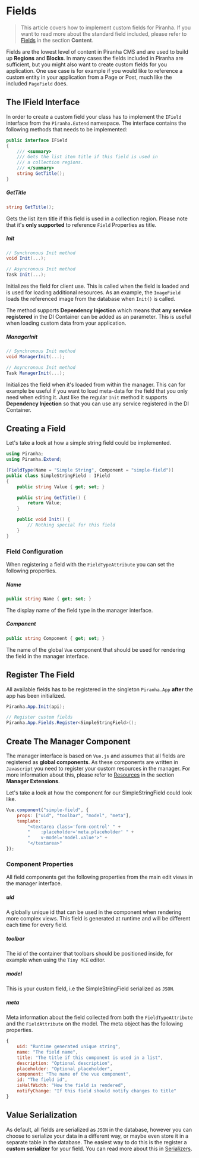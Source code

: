 # Fields

> This article covers how to implement custom fields for Piranha. If you want to read more about the standard field included, please refer to [Fields](../content/fields) in the section **Content**.

Fields are the lowest level of content in Piranha CMS and are used to build up **Regions** and **Blocks**. In many cases the fields included in Piranha are sufficient, but you might also want to create custom fields for you application. One use case is for example if you would like to reference a custom entity in your application from a Page or Post, much like the included `PageField` does.

## The IField Interface

In order to create a custom field your class has to implement the `IField` interface from the `Piranha.Extend` namespace. The interface contains the following methods that needs to be implemented:

~~~ csharp
public interface IField
{
    /// <summary>
    /// Gets the list item title if this field is used in
    /// a collection regions.
    /// </summary>
    string GetTitle();
}
~~~

##### GetTitle

~~~ csharp
string GetTitle();
~~~

Gets the list item title if this field is used in a collection region. Please note that it's **only supported** to reference `Field` Properties as title.

##### Init

~~~ csharp
// Synchronous Init method
void Init(...);

// Asyncronous Init method
Task Init(...);
~~~

Initializes the field for client use. This is called when the field is loaded and is used for loading additional resources. As an example, the `ImageField` loads the referenced image from the database when `Init()` is called.

The method supports **Dependency Injection** which means that **any service registered** in the DI Container can be added as an parameter. This is useful when loading custom data from your application.

##### ManagerInit

~~~ csharp
// Synchronous Init method
void ManagerInit(...);

// Asyncronous Init method
Task ManagerInit(...);
~~~

Initializes the field when it's loaded from within the manager. This can for example be useful if you want to load meta-data for the field that you only need when editing it. Just like the regular `Init` method it supports **Dependency Injection** so that you can use any service registered in the DI Container.

## Creating a Field

Let's take a look at how a simple string field could be implemented.

~~~ csharp
using Piranha;
using Piranha.Extend;

[FieldType(Name = "Simple String", Component = "simple-field")]
public class SimpleStringField : IField
{
    public string Value { get; set; }

    public string GetTitle() {
        return Value;
    }

    public void Init() {
        // Nothing special for this field
    }
}
~~~

### Field Configuration

When registering a field with the `FieldTypeAttribute` you can set the following properties.

##### Name

~~~ csharp
public string Name { get; set; }
~~~

The display name of the field type in the manager interface.

##### Component

~~~ csharp
public string Component { get; set; }
~~~

The name of the global `Vue` component that should be used for rendering the field in the manager interface.

## Register The Field

All available fields has to be registered in the singleton `Piranha.App` **after** the app has been initialized.

~~~ csharp
Piranha.App.Init(api);

// Register custom fields
Piranha.App.Fields.Register<SimpleStringField>();
~~~

## Create The Manager Component

The manager interface is based on `Vue.js` and assumes that all fields are registered as **global components**. As these components are written in `Javascript` you need to register your custom resources in the manager. For more information about this, please refer to [Resources](../manager-extensions/resources) in the section **Manager Extensions**.

Let's take a look at how the component for our SimpleStringField could look like.

~~~ js
Vue.component("simple-field", {
    props: ["uid", "toolbar", "model", "meta"],
    template:
        "<textarea class='form-control' " +
        "    :placeholder='meta.placeholder' " +
        "    v-model='model.value'>" +
        "</textarea>"
});
~~~

### Component Properties

All field components get the following properties from the main edit views in the manager interface.

##### uid

A globally unique id that can be used in the component when rendering more complex views. This field is generated at runtime and will be different each time for every field.

##### toolbar

The id of the container that toolbars should be positioned inside, for example when using the `Tiny MCE` editor.

##### model

This is your custom field, i.e the SimpleStringField serialized as `JSON`.

##### meta

Meta information about the field collected from both the `FieldTypeAttribute` and the `FieldAttribute` on the model. The meta object has the following properties.

~~~ js
{
    uid: "Runtime generated unique string",
    name: "The field name",
    title: "The title if this component is used in a list",
    description: "Optional description",
    placeholder: "Optional placeholder",
    component: "The name of the vue component",
    id: "The field id",
    isHalfWidth: "How the field is rendered",
    notifyChange: "If this field should notify changes to title"
}
~~~

## Value Serialization

As default, all fields are serialized as `JSON` in the database, however you can choose to serialize your data in a different way, or maybe even store it in a separate table in the database. The easiest way to do this is the register a **custom serializer** for your field. You can read more about this in [Serializers](serializers).
